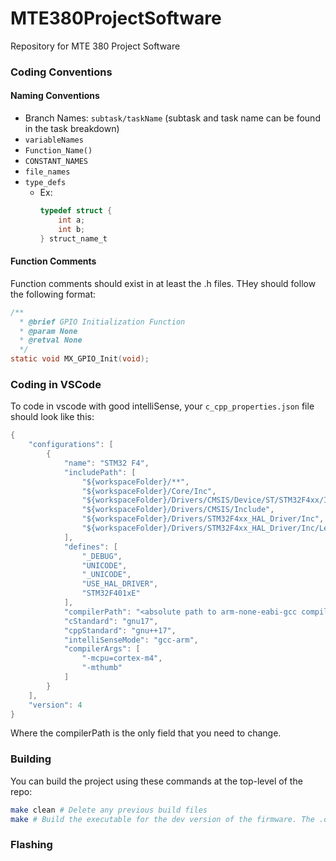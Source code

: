# MTE380ProjectSoftware
Repository for MTE 380 Project Software 

### ****Coding Conventions****

#### Naming Conventions
- Branch Names: `subtask/taskName` (subtask and task name can be found in the task breakdown)
-   `variableNames` 
-   `Function_Name()` 
-   `CONSTANT_NAMES` 
-   `file_names` 
-   `type_defs` 
    -   Ex: 
        ```c
        typedef struct {
            int a;
            int b;
        } struct_name_t
        ```


#### Function Comments

Function comments should exist in at least the .h files. THey should follow the following format:
```c
/**
  * @brief GPIO Initialization Function
  * @param None
  * @retval None
  */
static void MX_GPIO_Init(void);
```

### Coding in VSCode

To code in vscode with good intelliSense, your `c_cpp_properties.json` file should look like this:

```c
{
    "configurations": [
        {
            "name": "STM32 F4",
            "includePath": [
                "${workspaceFolder}/**",
                "${workspaceFolder}/Core/Inc",
                "${workspaceFolder}/Drivers/CMSIS/Device/ST/STM32F4xx/Include",
                "${workspaceFolder}/Drivers/CMSIS/Include",
                "${workspaceFolder}/Drivers/STM32F4xx_HAL_Driver/Inc",
                "${workspaceFolder}/Drivers/STM32F4xx_HAL_Driver/Inc/Legacy"
            ],
            "defines": [
                "_DEBUG",
                "UNICODE",
                "_UNICODE",
                "USE_HAL_DRIVER",
                "STM32F401xE"
            ],
            "compilerPath": "<absolute path to arm-none-eabi-gcc compiler>",
            "cStandard": "gnu17",
            "cppStandard": "gnu++17",
            "intelliSenseMode": "gcc-arm",
            "compilerArgs": [
                "-mcpu=cortex-m4",
                "-mthumb"
            ]
        }
    ],
    "version": 4
}
```

Where the compilerPath is the only field that you need to change. 

### Building

You can build the project using these commands at the top-level of the repo:

```sh
make clean # Delete any previous build files
make # Build the executable for the dev version of the firmware. The .out file should appear in the build directory.
```

### Flashing

